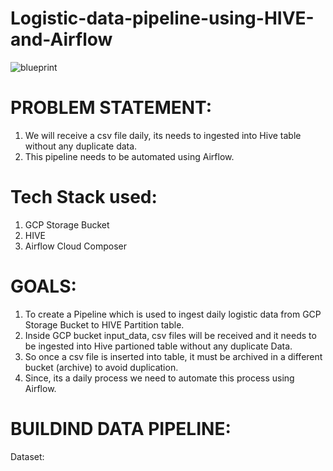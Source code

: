 # Logistic-data-pipeline-using-HIVE-and-Airflow

![blueprint](https://github.com/balajide19/logistic-data-pipeline-using-HIVE-and-Airflow/assets/146630003/18d3df6d-857a-47ed-9c71-28867f8f085a)

# PROBLEM STATEMENT:

1) We will receive a csv file daily, its needs to ingested into Hive table without any duplicate data.
2) This pipeline needs to be automated using Airflow.

# Tech Stack used:

1) GCP Storage Bucket
2) HIVE 
3) Airflow Cloud Composer

# GOALS:

1) To create a Pipeline which is used to ingest daily logistic data from GCP Storage Bucket to HIVE Partition table.
2) Inside GCP bucket input_data, csv files will be received and it needs to be ingested into Hive partioned table without any duplicate Data.
3) So once a csv file is inserted into table, it must be archived in a different bucket (archive) to avoid duplication.
4) Since, its a daily process we need to automate this process using Airflow.

# BUILDIND DATA PIPELINE:

Dataset: 



